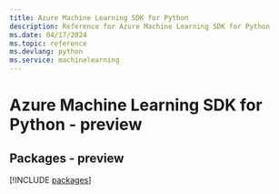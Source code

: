 ```yaml
---
title: Azure Machine Learning SDK for Python
description: Reference for Azure Machine Learning SDK for Python
ms.date: 04/17/2024
ms.topic: reference
ms.devlang: python
ms.service: machinelearning
---
```

# Azure Machine Learning SDK for Python - preview
## Packages - preview
[!INCLUDE [packages](machine-learning-index.md)]